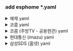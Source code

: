 ### add esphome *.yaml
<details>
    <summary>예제 yaml</summary>
    
    external_components:
      - source: github://eigger/espcomponents
        components: [ uartex ]
    
    uart:
      baud_rate: 9600
      data_bits: 8
      parity: NONE
      stop_bits: 1
      rx_pin: GPIO32
      tx_pin: GPIO26
      debug:
    
    uartex:
      rx_timeout: 10ms    #해당시간안에 수신되는 데이터를 하나의 데이터로 처리
      tx_delay: 50ms      #데이터 수신후 설정된 시간후 명령 전송
      tx_timeout: 50ms    #명렁 전송후 ACK 응답까지 대기 시간
      tx_retry_cnt: 3     #ACK수신까지 명려어 재전송
      
      rx_header: [0xFE]   #수신 시작문자
      rx_footer: [0xEE]   #수신 끝문자
      tx_header: [0xFE]   #송신 시작문자
      tx_footer: [0xEE]   #송신 끝문자
      #rx_checksum: add
      #tx_checksum: add
      #rx_checksum2: add
      #tx_checksum2: add
      # rx_checksum: !lambda |-
      #   // @param: const uint8_t *data, const unsigned short len
      #   // @return: uint8_t
      #   uint8_t crc = 0x00;
      #   for(int i=0; i<len; i++)
      #     crc += data[i];
      #   return crc;
      # rx_checksum2: !lambda |-
      #   // @param: const uint8_t *data, const unsigned short len
      #   // @return: std::vector<uint8_t>
      #   uint16_t crc = 0x00;
      #   for(int i=0; i<len; i++)
      #     crc += data[i];
      #   return { crc >> 8, crc & 0xFF };      
      # tx_checksum: !lambda |-
      #   // @param: const uint8_t *data, const unsigned short len
      #   // @return: uint8_t
      #   uint8_t crc = 0x00;
      #   for(int i=0; i<len; i++)
      #     crc += data[i];
      #   return crc;
      # tx_checksum2: !lambda |-
      #   // @param: const uint8_t *data, const unsigned short len
      #   // @return: std::vector<uint8_t>
      #   uint16_t crc = 0x00;
      #   for(int i=0; i<len; i++)
      #     crc += data[i];
      #   return { crc >> 8, crc & 0xFF };
      
    # 0xFE 0x06 0x01 0x?? 0x?? ack e=0xEE  
    text_sensor:
      - platform: uartex
        name: TextSensor1
        state: [0x06, 0x01]
        lambda: |-
          // @param: const uint8_t *data, const unsigned short len
          // @return: const char*
          {
            String str = "데이터: ";
            for(int i = 0; i < len; i++)
            {
              str += String(data[i], HEX);
            }
            return str.c_str();
          }
    
      
    # offset                0    1    2    3    
    # state_on:     0xFE 0x07 0x01 0x01 0x01  ack 0xEE
    # state_off:    0xFE 0x07 0x01 0x00 0x01  ack 0xEE
    # speed low:    0xFE 0x07 0x01 0x01 0x01  ack 0xEE
    # speed mid:    0xFE 0x07 0x01 0x01 0x02  ack 0xEE
    # speed high:   0xFE 0x07 0x01 0x01 0x03  ack 0xEE
    fan:
      - platform: uartex
        name: "Fan1"
        state: [0x07, 0x01]
        state_on:
          offset: 2
          data: [0x01]
        state_off:
          offset: 2
          data: [0x00]
        command_on:
          data: [0x07, 0x01, 0x01]
          ack: [0x07, 0x01]
        command_off:
          data: [0x07, 0x01, 0x00]
          ack: [0x07, 0x01]
        command_speed: !lambda |-
          // @param: const float x
          return {
                    {0x07, 0x01, 0x01, (uint8_t)x},
                    {0x07, 0x01}
                 };
        state_speed: !lambda |-
          // @param: const uint8_t *data, const unsigned short len
          // @return: const float
          {
            return data[3];
          }
    
    
    
    # offset                0    1    2        
    # state_on:     0xFE 0x08 0x01 0x01  ack 0xEE
    # state_off:    0xFE 0x08 0x01 0x00  ack 0xEE
    switch:
      - platform: uartex
        name: "Switch1"
        state: [0x08, 0x01]
        state_on:
          offset: 2
          data: [0x01]
        state_off:
          offset: 2
          data: [0x00]
        command_on:
          data: [0x08, 0x01, 0x01]
          ack: [0x08, 0x01]
        command_off:
          data: [0x08, 0x01, 0x00]
          ack: [0x08, 0x01]
      
    # offset                0    1    2        
    # state_on:     0xFE 0x09 0x01 0x01  ack 0xEE
    # state_off:    0xFE 0x09 0x01 0x00  ack 0xEE  
    binary_sensor:
      - platform: uartex
        name: Binary_Sensor1
        state: [0x09, 0x01]
        state_on:
          offset: 2
          data: [0x01]
        state_off:
          offset: 2
          data: [0x00]
    
    # offset                    0    1    2        
    # state_number:     0xFE 0x08 0x01 0x0A  ack 0xEE
    #                                  = 10
    sensor:
      - platform: uartex
        name: Sensor1
        state: [0x0A, 0x01]
        state_number:
          offset: 2
          length: 1
          precision: 0
    
    # offset                0    1    2        
    # state_on:     0xFE 0x0B 0x01 0x01  ack 0xEE
    # state_off:    0xFE 0x0B 0x01 0x00  ack 0xEE  
    light:
      - platform: uartex
        name: "Light1"
        state: [0x0B, 0x01]
        state_on:
          offset: 2
          data: [0x01]
        state_off:
          offset: 2
          data: [0x00]
        command_on:
          data: [0x0B, 0x01, 0x01]
          ack: [0x0B, 0x01]
        command_off:
          data: [0x0B, 0x01, 0x00]
          ack: [0x0B, 0x01]
    
    climate:
      - platform: uartex
        name: "Climate2"
        visual:
          min_temperature: 5 °C
          max_temperature: 30 °C
          temperature_step: 1 °C
        state: [0x0C, 0x01]
        state_temperature_current:
          offset: 4
          length: 1
          precision: 0
        state_temperature_target:
          offset: 3
          length: 1
          precision: 0
        state_off:
          offset: 2
          data: [0x01]
        state_cool:
          offset: 2
          data: [0x00]
        command_off: 
          data: [0x0C, 0x01, 0x00]
          ack: [0x0C, 0x01]
        command_cool:
          data: [0x0C, 0x01, 0x01]
          ack: [0x0C, 0x01]
        command_temperature: !lambda |-
          // @param: const float x
          return {
                    {0x0C, 0x01, 0x01, (uint8_t)x},
                    {0x0C, 0x01}
                 };
      - platform: uartex
        name: "Climate1"
        visual:
          min_temperature: 5 °C
          max_temperature: 30 °C
          temperature_step: 1 °C
        state: [0x0C, 0x01]
        state_temperature_current:
          offset: 4
          length: 1
          precision: 0
        state_temperature_target:
          offset: 3
          length: 1
          precision: 0
        state_off:
          offset: 2
          data: [0x01]
        state_heat:
          offset: 2
          data: [0x00]
        command_off: 
          data: [0x0C, 0x01, 0x00]
          ack: [0x0C, 0x01]
        command_heat:
          data: [0x0C, 0x01, 0x01]
          ack: [0x0C, 0x01]
        command_temperature: !lambda |-
          // @param: const float x
          return {
                    {0x0C, 0x01, 0x01, (uint8_t)x},
                    {0x0C, 0x01}
                 };
    
    button:
      - platform: uartex
        name: "Button1"
        icon: "mdi:elevator"
        command_on: 
          data: [0x0D, 0x01, 0x01]
          ack: [0x0D, 0x01]
    
    lock:
      - platform: uartex
        name: "Lock1"
        state: [0x0E, 0x01]
        state_locked:
          offset: 2
          data: [0x01]
        state_unlocked:
          offset: 2
          data: [0x00]
        state_locking:
          offset: 2
          data: [0x02]
        state_unlocking:
          offset: 2
          data: [0x03]
        state_jammed:
          offset: 2
          data: [0x04]
        command_lock:
          data: [0x0E, 0x01, 0x01]
          ack: [0x0E, 0x01]
        command_unlock:
          data: [0x0E, 0x01, 0x00]
          ack: [0x0E, 0x01]
    
    number:
      - platform: uartex
        name: "Number1"
        state: [0x0F, 0x01]
        max_value: 10
        min_value: 1
        step: 1
        state_number:
          offset: 2
          length: 1
          precision: 0
        command_number: !lambda |-
          // @param: const float x
          return {
                    {0x0F, 0x01, 0x01, (uint8_t)x},
                    {0x0F, 0x01}
                 };
</details>
<details>
    <summary>코콤 yaml</summary>
    
    external_components:
      - source: github://eigger/espcomponents
        components: [ uartex ]
    
    uart:
      baud_rate: 9600
      data_bits: 8
      parity: NONE
      stop_bits: 1
      rx_pin: GPIO22
      tx_pin: GPIO19
    
    uartex:
      rx_timeout: 10ms
      tx_delay: 50ms
      tx_timeout: 50ms
      tx_retry_cnt: 3
    
      rx_header: [0xAA, 0x55]
      rx_footer: [0x0D, 0x0D]
      tx_header: [0xAA, 0x55]
      tx_footer: [0x0D, 0x0D]
    
      rx_checksum: add
      tx_checksum: add
      
    sensor:
      - platform: uartex
        name: Elevator Floors
        icon: "mdi:elevator"
        state: [0x30, 0xbc, 0x00, 0x44, 0x00]
        state_number:
          offset: 9
          length: 1
          precision: 0
    
    light:
      - platform: uartex
        name: "Livingroom1"
        id: livingroom1
        state: [0x30, 0xdc, 0x00, 0x0e, 0x00]
        state_on:
          offset: 8
          data: [0xff]
        state_off:
          offset: 8
          data: [0x00]
        command_on: !lambda |-
          uint8_t light2 = id(livingroom2).current_values.is_on() ? 0xff : 0x00;
          return {
                    {0x30, 0xbc, 0x00, 0x0e, 0x00, 0x01, 0x00, 0x00, 0xff, light2, 0x00, 0x00, 0x00, 0x00, 0x00, 0x00},
                    {0x30, 0xdc}
                 };
        command_off: !lambda |-
          uint8_t light2 = id(livingroom2).current_values.is_on() ? 0xff : 0x00;
          return {
                    {0x30, 0xbc, 0x00, 0x0e, 0x00, 0x01, 0x00, 0x00, 0x00, light2, 0x00, 0x00, 0x00, 0x00, 0x00, 0x00}, 
                    {0x30, 0xdc}
                 };
        #command_state: [0x30, 0xbc, 0x00, 0x0e, 0x00, 0x01, 0x00, 0x3a, 0x00, 0x00, 0x00, 0x00, 0x00, 0x00, 0x00, 0x00]
        #update_interval: 300s
    
      - platform: uartex
        name: "Livingroom2"
        id: livingroom2
        state: [0x30, 0xdc, 0x00, 0x0e, 0x00]
        state_on:
          offset: 9
          data: [0xff]
        state_off:
          offset: 9
          data: [0x00]
        command_on: !lambda |-
          uint8_t light1 = id(livingroom1).current_values.is_on() ? 0xff : 0x00;
            return {{0x30, 0xbc, 0x00, 0x0e, 0x00, 0x01, 0x00, 0x00, light1, 0xff, 0x00, 0x00, 0x00, 0x00, 0x00, 0x00}, {0x30, 0xdc}};
        command_off: !lambda |-
          uint8_t light1 = id(livingroom1).current_values.is_on() ? 0xff : 0x00;
            return {{0x30, 0xbc, 0x00, 0x0e, 0x00, 0x01, 0x00, 0x00, light1, 0x00, 0x00, 0x00, 0x00, 0x00, 0x00, 0x00}, {0x30, 0xdc}};
    
    
    climate:
      - platform: uartex
        name: "Livingroom Heater"
        visual:
          min_temperature: 5 °C
          max_temperature: 30 °C
          temperature_step: 1 °C
        state: [0x30, 0xdc, 0x00, 0x36, 0x00]
        state_temperature_current:
          offset: 12
          length: 1
          precision: 0
        state_temperature_target:
          offset: 10
          length: 1
          precision: 0
        state_off:
          offset: 8
          data: [0x01]
        state_heat:
          offset: 8
          data: [0x11]
        command_off: 
          data: [0x30, 0xbc, 0x00, 0x36, 0x00, 0x01, 0x00, 0x00, 0x01, 0x00, 0x17, 0x00, 0x00, 0x00, 0x00, 0x00]
          ack: [0x30, 0xdc]
        command_heat:
          data: [0x30, 0xbc, 0x00, 0x36, 0x00, 0x01, 0x00, 0x00, 0x11, 0x00, 0x17, 0x00, 0x00, 0x00, 0x00, 0x00]
          ack: [0x30, 0xdc]
        command_temperature: !lambda |-
          // @param: const float x
          return {
                    {0x30, 0xbc, 0x00, 0x36, 0x00, 0x01, 0x00, 0x00, 0x11, 0x00, (uint8_t)x, 0x00, 0x00, 0x00, 0x00, 0x00},
                    {0x30, 0xdc}
                 };
        #command_state: [0x30, 0xbc, 0x00, 0x36, 0x00, 0x01, 0x00, 0x3a, 0x00, 0x00, 0x00, 0x00, 0x00, 0x00, 0x00, 0x00]
        #update_interval: 300s
    
      - platform: uartex
        name: "Mainroom Heater"
        visual:
          min_temperature: 5 °C
          max_temperature: 30 °C
          temperature_step: 1 °C
        state: [0x30, 0xdc, 0x00, 0x36, 0x01]
        state_temperature_current:
          offset: 12
          length: 1
          precision: 0
        state_temperature_target:
          offset: 10
          length: 1
          precision: 0
        state_off:
          offset: 8
          data: [0x01]
        state_heat:
          offset: 8
          data: [0x11]
        command_off:
          data: [0x30, 0xbc, 0x00, 0x36, 0x01, 0x01, 0x00, 0x00, 0x01, 0x00, 0x17, 0x00, 0x00, 0x00, 0x00, 0x00]
          ack: [0x30, 0xdc]
        command_heat:
          data: [0x30, 0xbc, 0x00, 0x36, 0x01, 0x01, 0x00, 0x00, 0x11, 0x00, 0x17, 0x00, 0x00, 0x00, 0x00, 0x00]
          ack: [0x30, 0xdc]
        command_temperature: !lambda |-
          // @param: const float x
          return {{0x30, 0xbc, 0x00, 0x36, 0x01, 0x01, 0x00, 0x00, 0x11, 0x00, (uint8_t)x, 0x00, 0x00, 0x00, 0x00, 0x00}, {0x30, 0xdc}};
        #command_state: [0x30, 0xbc, 0x00, 0x36, 0x01, 0x01, 0x00, 0x3a, 0x00, 0x00, 0x00, 0x00, 0x00, 0x00, 0x00, 0x00]
        #update_interval: 300s
    
      - platform: uartex
        name: "Computer Heater"
        visual:
          min_temperature: 5 °C
          max_temperature: 30 °C
          temperature_step: 1 °C
        state: [0x30, 0xdc, 0x00, 0x36, 0x02]
        state_temperature_current:
          offset: 12
          length: 1
          precision: 0
        state_temperature_target:
          offset: 10
          length: 1
          precision: 0
        state_off:
          offset: 8
          data: [0x01]
        state_heat:
          offset: 8
          data: [0x11]
        command_off:
          data: [0x30, 0xbc, 0x00, 0x36, 0x02, 0x01, 0x00, 0x00, 0x01, 0x00, 0x17, 0x00, 0x00, 0x00, 0x00, 0x00]
          ack: [0x30, 0xdc]
        command_heat:
          data: [0x30, 0xbc, 0x00, 0x36, 0x02, 0x01, 0x00, 0x00, 0x11, 0x00, 0x17, 0x00, 0x00, 0x00, 0x00, 0x00]
          ack: [0x30, 0xdc]
        command_temperature: !lambda |-
          // @param: const float x
          return {{0x30, 0xbc, 0x00, 0x36, 0x02, 0x01, 0x00, 0x00, 0x11, 0x00, (uint8_t)x, 0x00, 0x00, 0x00, 0x00, 0x00}, {0x30, 0xdc}};
        #command_state: [0x30, 0xbc, 0x00, 0x36, 0x02, 0x01, 0x00, 0x3a, 0x00, 0x00, 0x00, 0x00, 0x00, 0x00, 0x00, 0x00]
        #update_interval: 300s
    
      - platform: uartex
        name: "Smallroom Heater"
        visual:
          min_temperature: 5 °C
          max_temperature: 30 °C
          temperature_step: 1 °C
        state: [0x30, 0xdc, 0x00, 0x36, 0x03]
        state_temperature_current:
          offset: 12
          length: 1
          precision: 0
        state_temperature_target:
          offset: 10
          length: 1
          precision: 0
        state_off:
          offset: 8
          data: [0x01]
        state_heat:
          offset: 8
          data: [0x11]
        command_off: 
          data: [0x30, 0xbc, 0x00, 0x36, 0x03, 0x01, 0x00, 0x00, 0x01, 0x00, 0x17, 0x00, 0x00, 0x00, 0x00, 0x00]
          ack: [0x30, 0xdc]
        command_heat: 
          data: [0x30, 0xbc, 0x00, 0x36, 0x03, 0x01, 0x00, 0x00, 0x11, 0x00, 0x17, 0x00, 0x00, 0x00, 0x00, 0x00]
          ack: [0x30, 0xdc]
        command_temperature: !lambda |-
          // @param: const float x
          return {{0x30, 0xbc, 0x00, 0x36, 0x03, 0x01, 0x00, 0x00, 0x11, 0x00, (uint8_t)x, 0x00, 0x00, 0x00, 0x00, 0x00}, {0x30, 0xdc}};
        #command_state: [0x30, 0xbc, 0x00, 0x36, 0x03, 0x01, 0x00, 0x3a, 0x00, 0x00, 0x00, 0x00, 0x00, 0x00, 0x00, 0x00]
        #update_interval: 300s
    
    button:
      - platform: uartex
        name: "Elevator"
        icon: "mdi:elevator"
        command_on: 
          data: [0x30, 0xbc, 0x00, 0x44, 0x00, 0x01, 0x00, 0x01, 0x03, 0x00, 0x00, 0x00, 0x00, 0x00, 0x00, 0x00]
          ack: [0x30, 0xdc]
</details>
<details>
    <summary>코콤 (주방TV - 공용현관) yaml</summary>
    
    external_components:
      - source: github://eigger/espcomponents
        components: [ uartex ]
   
uart:
  baud_rate: 9600
  data_bits: 8
  parity: NONE
  stop_bits: 1
  rx_pin: GPIO22
  tx_pin: GPIO19
  
uartex:
  rx_timeout: 10ms
  tx_delay: 50ms
  tx_timeout: 500ms
  tx_retry_cnt: 3

  #rx_header: [0xAA, 0x55]
  rx_footer: [0x0D, 0x0D]
  #tx_header: [0xAA, 0x55]
  tx_footer: [0x0D, 0x0D]

  #rx_checksum: add
  #tx_checksum: add
  on_write: !lambda |-
    // @param: const uint8_t *data, const unsigned short len
    std::string res = "[W]" + to_hex_string(data, len);
    if (res == id(id_data_log).state) res += '.';
    id(id_data_log).publish_state(res.c_str());

  on_read: !lambda |-
    // @param: const uint8_t *data, const unsigned short len
    std::string res = "[R]" + to_hex_string(data, len);
    if (res == id(id_data_log).state) res += '.';
    id(id_data_log).publish_state(res.c_str());

text_sensor:
  - platform: template
    name: "Data Log"
    id: id_data_log
    icon: "mdi:math-log" 

binary_sensor:
# 0xAA 0x55 0x7A 0x9E 0x02 0x02 0x00 0xFF 0xFF 0xFF 0xFF 0x31 0xFF 0xFF 0xFF 0x01 0x01 0x29 0xF6 0x0D 0x0D
# 0xAA 0x55 0x7A 0x9E 0x02 0x02 0x00 0xFF 0xFF 0xFF 0xFF 0x31 0xFF 0xFF 0xFF 0x02 0x00 0x6C 0x84 0x0D 0x0D
  - platform: uartex
    name: "Door Bell"
    icon: "mdi:bell-ring"
    state: [0xAA, 0x55, 0x7A, 0x9E, 0x02, 0x02]
    state_on:
      offset: 15
      data: [0x01, 0x01]
    state_off:
      offset: 15
      data: [0x02, 0x00]

# 0xAA 0x55 0x7A 0x9E 0x02 0x08 0x00 0xFF 0xFF 0xFF 0xFF 0xFF 0xFF 0xFF 0xFF 0x01 0x01 0x0A 0x27 0x0D 0x0D
# 0xAA 0x55 0x7A 0x9E 0x02 0x08 0x00 0xFF 0xFF 0xFF 0xFF 0xFF 0xFF 0xFF 0xFF 0x02 0x00 0x4F 0x55 0x0D 0x0D

  - platform: uartex
    name: "Door Bell Common"
    icon: "mdi:bell-ring"
    state: [0xAA, 0x55, 0x7A, 0x9E, 0x02, 0x08]
    state_on:
      offset: 15
      data: [0x01, 0x01]
    state_off:
      offset: 15
      data: [0x02, 0x00]

button:
  - platform: uartex
    name: "Door Call"
    icon: "mdi:phone"
    command_on: 
      data: [0xAA, 0x55, 0x79, 0xBC, 0x08, 0x02, 0x00, 0xFF, 0xFF, 0xFF, 0xFF, 0x61, 0xFF, 0xFF, 0xFF, 0x03, 0x00, 0x26, 0x95]
      ack: [0x0F, 0x03]
  - platform: uartex
    name: "Door Open"
    icon: "mdi:door-sliding-open"
    command_on: 
      data: [0xAA, 0x55, 0x79, 0xBC, 0x08, 0x02, 0x00, 0xFF, 0xFF, 0xFF, 0xFF, 0x61, 0xFF, 0xFF, 0xFF, 0x24, 0x00, 0xB9, 0xE4]
      ack: [0x0F, 0x24]
</details>
<details>
    <summary>현대통신 (imazu) yaml</summary>

    external_components:
      - source: github://eigger/espcomponents
        components: [ uartex ]
    
    uart:
      baud_rate: 9600
      data_bits: 8
      parity: NONE
      stop_bits: 1
      rx_pin: GPIO03
      tx_pin: GPIO01
      
    uartex:
      rx_timeout: 10ms
      tx_delay: 50ms
      tx_timeout: 100ms
      tx_retry_cnt: 3
    
      rx_header: [0xF7]
      rx_footer: [0xEE]
      tx_header: [0xF7]
      tx_footer: [0xEE]
    
      rx_checksum: xor
      tx_checksum: xor
      
    sensor:
      - platform: uartex
        name: Livingroom Power Socket 1
        unit_of_measurement: "W"
        state: [0x12, 0x01, 0x1F, 0x04, 0x40, 0x11, 0x00] #Required
        state_number:
          offset: 8 # 위치
          length: 2 # 길이
          precision: 0 # 소수점
        
      - platform: uartex
        name: Livingroom Power Socket 2
        unit_of_measurement: "W"
        state: [0x12, 0x01, 0x1F, 0x04, 0x40, 0x12, 0x00]
        state_number:
          offset: 8
          length: 2 
          precision: 0 
      - platform: uartex
        name: ROOM1 Power Socket 1
        unit_of_measurement: "W"
        state: [0x12, 0x01, 0x1F, 0x04, 0x40, 0x21, 0x00]
        state_number:
          offset: 8
          length: 2 
          precision: 0 
      - platform: uartex
        name: ROOM1 Power Socket 2
        unit_of_measurement: "W"
        state: [0x12, 0x01, 0x1F, 0x04, 0x40, 0x22, 0x00]
        state_number:
          offset: 8
          length: 2
          precision: 0
    
    
    
    # RS485 Switch
    switch:
      # 안방1 콘센트
      # 켜기
      #  0xf7, 0x0b, 0x01, 0x1f, 0x02, 0x40, 0x21, 0x01, 0x00, 0x80, 0xee
      #  0xf7, 0x0b, 0x01, 0x1f, 0x04, 0x40, 0x21, 0x01, 0x01, 0x87, 0xee (ack)
      # 끄기
      #  0xf7, 0x0b, 0x01, 0x1f, 0x02, 0x40, 0x21, 0x02, 0x00, 0x83, 0xee
      #  0xf7, 0x0b, 0x01, 0x1f, 0x04, 0x40, 0x21, 0x02, 0x02, 0x87, 0xee (ack)
      # 켜기상태-> 0xF7 0x12 0x01 0x1F 0x04 0x40 0x21 0x00 0x01 0x00 0x00 0x00 0x00 0x00 0x00 0x01 0x9E 0xEE
      # 끄기상태-> 0xF7 0x12 0x01 0x1F 0x04 0x40 0x21 0x00 0x02 0x00 0x00 0x00 0x00 0x00 0x00 0x01 0x9D 0xEE
      - platform: uartex
        name: "ROOM1 Power Socket 1"
        icon: "mdi:power-socket-eu"
        state: [0x12, 0x01, 0x1F, 0x04, 0x40, 0x21, 0x00]
        state_on:
          offset: 7
          data: [0x01]
        state_off:
          offset: 7
          data: [0x02]
        command_on:
          data: [0x0b, 0x01, 0x1f, 0x02, 0x40, 0x21, 0x01, 0x00]
          ack: [0x0b, 0x01, 0x1f, 0x04, 0x40, 0x21, 0x01, 0x01]
        command_off:
          data: [0x0b, 0x01, 0x1f, 0x02, 0x40, 0x21, 0x02, 0x00]
          ack: [0x0b, 0x01, 0x1f, 0x04, 0x40, 0x21, 0x02, 0x02]
      
      # 안방2 콘센트
      - platform: uartex
        name: "ROOM1 Power Socket 2"
        icon: "mdi:power-socket-eu"
        state: [0x12, 0x01, 0x1F, 0x04, 0x40, 0x22, 0x00]
        state_on:
          offset: 7
          data: [0x01]
        state_off:
          offset: 7
          data: [0x02]
        command_on:
          data: [0x0b, 0x01, 0x1f, 0x02, 0x40, 0x22, 0x01, 0x00]
          ack: [0x0b, 0x01, 0x1f, 0x04, 0x40, 0x22, 0x01, 0x01]
        command_off:
          data: [0x0b, 0x01, 0x1f, 0x02, 0x40, 0x22, 0x02, 0x00]
          ack: [0x0b, 0x01, 0x1f, 0x04, 0x40, 0x22, 0x02, 0x02]
    
      # 거실1 콘센트
      - platform: uartex
        name: "Livingroom Power Socket 1"
        icon: "mdi:power-socket-eu"
        state: [0x12, 0x01, 0x1F, 0x04, 0x40, 0x11, 0x00]
        state_on:
          offset: 7
          data: [0x01]
        state_off:
          offset: 7
          data: [0x02]
        command_on:
          data: [0x0b, 0x01, 0x1f, 0x02, 0x40, 0x11, 0x01, 0x00]
          ack: [0x0b, 0x01, 0x1f, 0x04, 0x40, 0x11, 0x01, 0x01]
        command_off:
          data: [0x0b, 0x01, 0x1f, 0x02, 0x40, 0x11, 0x02, 0x00]
          ack: [0x0b, 0x01, 0x1f, 0x04, 0x40, 0x11, 0x02, 0x02]
    
      # 거실2 콘센트
      - platform: uartex
        name: "Livingroom Power Socket 2"
        icon: "mdi:power-socket-eu"
        state: [0x12, 0x01, 0x1F, 0x04, 0x40, 0x12, 0x00]
        state_on:
          offset: 7
          data: [0x01]
        state_off:
          offset: 7
          data: [0x02]
        command_on:
          data: [0x0b, 0x01, 0x1f, 0x02, 0x40, 0x12, 0x01, 0x00]
          ack: [0x0b, 0x01, 0x1f, 0x04, 0x40, 0x12, 0x01, 0x01]
        command_off:
          data: [0x0b, 0x01, 0x1f, 0x02, 0x40, 0x12, 0x02, 0x00]
          ack: [0x0b, 0x01, 0x1f, 0x04, 0x40, 0x12, 0x02, 0x02]
    
    
    
    # RS485 Light(like Binary Light)
    light:
      # [안방1]
      # 켜짐 상태-> 0xf7, 0x0b, 0x01, 0x19, 0x04, 0x40, 0x21, 0x00, 0x01, 0x80, 0xee
      # 꺼짐 상태-> 0xf7, 0x0b, 0x01, 0x19, 0x04, 0x40, 0x21, 0x00, 0x02, 0x83, 0xee
      # 켜짐 명령-> 0xf7, 0x0b, 0x01, 0x19, 0x02, 0x40, 0x21, 0x01, 0x00, 0x86, 0xee
      # 꺼짐 명령-> 0xf7, 0x0b, 0x01, 0x19, 0x02, 0x40, 0x21, 0x02, 0x00, 0x85, 0xee
      - platform: uartex
        name: "ROOM1 1"
        state: [0x0b, 0x01, 0x19, 0x04, 0x40, 0x21, 0x00]
        state_on:
          offset: 7
          data: [0x01]
        state_off:
          offset: 7
          data: [0x02]
        command_on:
          data: [0x0b, 0x01, 0x19, 0x02, 0x40, 0x21, 0x01, 0x00]
          ack: [0x0b, 0x01, 0x19, 0x04, 0x40, 0x21, 0x01, 0x01]
        command_off:
          data: [0x0b, 0x01, 0x19, 0x02, 0x40, 0x21, 0x02, 0x00]
          ack: [0x0b, 0x01, 0x19, 0x04, 0x40, 0x21, 0x02, 0x02]
        
      # [안방2]
      # 켜짐 상태-> 0xf7, 0x0b, 0x01, 0x19, 0x04, 0x40, 0x22, 0x00, 0x01, 0x83, 0xee
      # 꺼짐 상태-> 0xf7, 0x0b, 0x01, 0x19, 0x04, 0x40, 0x22, 0x00, 0x02, 0x80, 0xee
      # 켜짐 명령-> 0xf7, 0x0b, 0x01, 0x19, 0x02, 0x40, 0x22, 0x01, 0x00, 0x85, 0xee
      # 꺼짐 명령-> 0xf7, 0x0b, 0x01, 0x19, 0x02, 0x40, 0x22, 0x02, 0x00, 0x86, 0xee
      - platform: uartex
        name: "ROOM1 2"
        state: [0x0b, 0x01, 0x19, 0x04, 0x40, 0x22, 0x00]
        state_on:
          offset: 7
          data: [0x01]
        state_off:
          offset: 7
          data: [0x02]
        command_on:
          data: [0x0b, 0x01, 0x19, 0x02, 0x40, 0x22, 0x01, 0x00]
          ack: [0x0b, 0x01, 0x19, 0x04, 0x40, 0x22, 0x01, 0x01]
        command_off: 
          data: [0x0b, 0x01, 0x19, 0x02, 0x40, 0x22, 0x02, 0x00]
          ack: [0x0b, 0x01, 0x19, 0x04, 0x40, 0x22, 0x02, 0x02]
    
      # [발코니]  -- Template(lambda) 사용 예제
      # 켜짐 상태-> 0xf7, 0x0b, 0x01, 0x19, 0x04, 0x40, 0x23, 0x00, 0x01, 0x82, 0xee
      # 꺼짐 상태-> 0xf7, 0x0b, 0x01, 0x19, 0x04, 0x40, 0x23, 0x00, 0x02, 0x81, 0xee
      # 켜짐 명령-> 0xf7, 0x0b, 0x01, 0x19, 0x02, 0x40, 0x23, 0x01, 0x00, 0x84, 0xee
      # 꺼짐 명령-> 0xf7, 0x0b, 0x01, 0x19, 0x02, 0x40, 0x23, 0x02, 0x00, 0x87, 0xee
      - platform: uartex
        name: Balcony
        state: [0x0b, 0x01, 0x19, 0x04, 0x40, 0x23, 0x00]
        state_on:
          offset: 7
          data: [0x01]
        state_off:
          offset: 7
          data: [0x02]
        command_on:
          data: [0x0b, 0x01, 0x19, 0x02, 0x40, 0x23, 0x01, 0x00]
          ack: [0x0b, 0x01, 0x19, 0x04, 0x40, 0x23, 0x01, 0x01]
        command_off: 
          data: [0x0b, 0x01, 0x19, 0x02, 0x40, 0x23, 0x02, 0x00]
          ack: [0x0b, 0x01, 0x19, 0x04, 0x40, 0x23, 0x02, 0x02]
        # command_on: !lambda |-
        #   uint8_t flag = id(balcony).state ? 0x02 : 0x01;
        #   return {
        #             {0x0b, 0x01, 0x19, 0x02, 0x40, 0x23, flag, 0x00},
        #             {0x0b, 0x01, 0x19, 0x04, 0x40, 0x23, 0x01, 0x01}
        #          };
        # command_off: !lambda |-
        #   uint8_t flag = id(balcony).state ? 0x02 : 0x01;
        #   return {
        #             {0x0b, 0x01, 0x19, 0x02, 0x40, 0x23, flag, 0x00},
        #             {0x0b, 0x01, 0x19, 0x04, 0x40, 0x23, 0x02, 0x02}
        #          };
    
      # [거실1]
      # 켜짐 상태-> 0xf7, 0x0b, 0x01, 0x19, 0x04, 0x40, 0x11, 0x00, 0x01, 0xb0, 0xee
      # 꺼짐 상태-> 0xf7, 0x0b, 0x01, 0x19, 0x04, 0x40, 0x11, 0x00, 0x02, 0xb3, 0xee
      # 켜짐 명령-> 0xf7, 0x0b, 0x01, 0x19, 0x02, 0x40, 0x11, 0x01, 0x00, 0xb6, 0xee
      # 꺼짐 명령-> 0xf7, 0x0b, 0x01, 0x19, 0x02, 0x40, 0x11, 0x02, 0x00, 0xb5, 0xee
      - platform: uartex
        name: "Livingroom1"
        state: [0x0b, 0x01, 0x19, 0x04, 0x40, 0x11, 0x00]
        state_on:
          offset: 7
          data: [0x01]
        state_off:
          offset: 7
          data: [0x02]
        command_on:
          data: [0x0b, 0x01, 0x19, 0x02, 0x40, 0x11, 0x01, 0x00]
          ack: [0x0b, 0x01, 0x19, 0x04, 0x40, 0x11, 0x01, 0x01]
        command_off:
          data: [0x0b, 0x01, 0x19, 0x02, 0x40, 0x11, 0x02, 0x00]
          ack: [0x0b, 0x01, 0x19, 0x04, 0x40, 0x11, 0x02, 0x02]
    
      # [거실2]
      # 켜짐 상태-> 0xf7, 0x0b, 0x01, 0x19, 0x04, 0x40, 0x12, 0x00, 0x01, 0xb3, 0xee
      # 꺼짐 상태-> 0xf7, 0x0b, 0x01, 0x19, 0x04, 0x40, 0x12, 0x00, 0x02, 0xb0, 0xee
      # 켜짐 명령-> 0xf7, 0x0b, 0x01, 0x19, 0x02, 0x40, 0x12, 0x01, 0x00, 0xb5, 0xee
      # 꺼짐 명령-> 0xf7, 0x0b, 0x01, 0x19, 0x02, 0x40, 0x12, 0x02, 0x00, 0xb6, 0xee
      - platform: uartex
        name: "Livingroom2"
        state: [0x0b, 0x01, 0x19, 0x04, 0x40, 0x12, 0x00]
        state_on:
          offset: 7
          data: [0x01]
        state_off:
          offset: 7
          data: [0x02]
        command_on:
          data: [0x0b, 0x01, 0x19, 0x02, 0x40, 0x12, 0x01, 0x00]
          ack: [0x0b, 0x01, 0x19, 0x04, 0x40, 0x12, 0x01, 0x01]
        command_off:
          data: [0x0b, 0x01, 0x19, 0x02, 0x40, 0x12, 0x02, 0x00]
          ack: [0x0b, 0x01, 0x19, 0x04, 0x40, 0x12, 0x02, 0x02]
    
      # [통로]
      # 켜짐 상태-> 0xf7, 0x0b, 0x01, 0x19, 0x04, 0x40, 0x13, 0x00, 0x01, 0xb2, 0xee
      # 꺼짐 상태-> 0xf7, 0x0b, 0x01, 0x19, 0x04, 0x40, 0x13, 0x00, 0x02, 0xb1, 0xee
      # 켜짐 명령-> 0xf7, 0x0b, 0x01, 0x19, 0x02, 0x40, 0x13, 0x01, 0x00, 0xb4, 0xee
      # 꺼짐 명령-> 0xf7, 0x0b, 0x01, 0x19, 0x02, 0x40, 0x13, 0x02, 0x00, 0xb7, 0xee
      - platform: uartex
        name: "Livingroom3"
        state: [0x0b, 0x01, 0x19, 0x04, 0x40, 0x13, 0x00]
        state_on:
          offset: 7
          data: [0x01]
        state_off:
          offset: 7
          data: [0x02]
        command_on:
          data: [0x0b, 0x01, 0x19, 0x02, 0x40, 0x13, 0x01, 0x00]
          ack: [0x0b, 0x01, 0x19, 0x04, 0x40, 0x13, 0x01, 0x01]
        command_off:
          data: [0x0b, 0x01, 0x19, 0x02, 0x40, 0x13, 0x02, 0x00]
          ack: [0x0b, 0x01, 0x19, 0x04, 0x40, 0x13, 0x02, 0x02]
    
      # [비상등]
      # 켜짐 상태-> 0xf7, 0x0b, 0x01, 0x19, 0x04, 0x40, 0x14, 0x00, 0x01, 0xb5, 0xee
      # 꺼짐 상태-> 0xf7, 0x0b, 0x01, 0x19, 0x04, 0x40, 0x14, 0x00, 0x02, 0xb6, 0xee
      # 켜짐 명령-> 0xf7, 0x0b, 0x01, 0x19, 0x02, 0x40, 0x14, 0x01, 0x00, 0xb3, 0xee
      # 꺼짐 명령-> 0xf7, 0x0b, 0x01, 0x19, 0x02, 0x40, 0x14, 0x02, 0x00, 0xb0, 0xee
      - platform: uartex
        name: "Livingroom4"
        state: [0x0b, 0x01, 0x19, 0x04, 0x40, 0x14, 0x00]
        state_on:
          offset: 7
          data: [0x01]
        state_off:
          offset: 7
          data: [0x02]
        command_on:
          data: [0x0b, 0x01, 0x19, 0x02, 0x40, 0x14, 0x01, 0x00]
          ack: [0x0b, 0x01, 0x19, 0x04, 0x40, 0x14, 0x01, 0x01]
        command_off:
          data: [0x0b, 0x01, 0x19, 0x02, 0x40, 0x14, 0x02, 0x00]
          ack: [0x0b, 0x01, 0x19, 0x04, 0x40, 0x14, 0x02, 0x02]
    
    
    
    
    # RS485 Fan
    fan:
      # [환기]
      # 켜짐(강) 상태-> 0xf7, 0x0c, 0x01, 0x2b, 0x04, 0x40, 0x11, 0x00, 0x01, 0x07, 0x82, 0xee
      # 켜짐(중) 상태-> 0xf7, 0x0c, 0x01, 0x2b, 0x04, 0x40, 0x11, 0x00, 0x01, 0x03, 0x86, 0xee
      # 켜짐(약) 상태-> 0xf7, 0x0c, 0x01, 0x2b, 0x04, 0x40, 0x11, 0x00, 0x01, 0x01, 0x84, 0xee
      # 꺼짐     상태-> 0xf7, 0x0c, 0x01, 0x2b, 0x04, 0x40, 0x11, 0x00, 0x02, 0x00, 0x86, 0xee
      # 켜짐(강) 명령-> 0xf7, 0x0b, 0x01, 0x2b, 0x02, 0x40, 0x11, 0x01, 0x00, 0x84, 0xee
      # 켜짐(중) 명령-> 0xf7, 0x0b, 0x01, 0x2b, 0x02, 0x42, 0x11, 0x03, 0x00, 0x84, 0xee
      # 켜짐(약) 명령-> 0xf7, 0x0b, 0x01, 0x2b, 0x02, 0x42, 0x11, 0x01, 0x00, 0x86, 0xee
      # 꺼짐     명령-> 0xf7, 0x0b, 0x01, 0x2b, 0x02, 0x40, 0x11, 0x02, 0x00, 0x87, 0xee
      - platform: uartex
        name: "Ventilation"
        speed_cnt: 3
        state: [0x0c, 0x01, 0x2b, 0x04, 0x40, 0x11, 0x00]
        state_on:
          offset: 7
          data: [0x01]
        state_off:
          offset: 7
          data: [0x02]
        command_on:
          data: [0x0b, 0x01, 0x2b, 0x02, 0x40, 0x11, 0x01, 0x00]
          ack: [0x0c, 0x01, 0x2b, 0x04, 0x40, 0x11, 0x01, 0x01, 0x07]
        command_off:
          data: [0x0b, 0x01, 0x2b, 0x02, 0x40, 0x11, 0x02, 0x00]
          ack: [0x0c, 0x01, 0x2b, 0x04, 0x40, 0x11, 0x02, 0x02, 0x00]
        command_speed: !lambda |-
          // @param: const float x
          {
            if (x == 3) return { {0x0b, 0x01, 0x2b, 0x02, 0x40, 0x11, 0x01, 0x00}, {0x0c, 0x01, 0x2b, 0x04, 0x40, 0x11, 0x01, 0x01, 0x07} };
            else if (x == 2) return { {0x0b, 0x01, 0x2b, 0x02, 0x42, 0x11, 0x03, 0x00}, {0x0c, 0x01, 0x2b, 0x04, 0x40, 0x11, 0x01, 0x01, 0x03} };
            else if (x == 1) return { {0x0b, 0x01, 0x2b, 0x02, 0x42, 0x11, 0x01, 0x00}, {0x0c, 0x01, 0x2b, 0x04, 0x40, 0x11, 0x01, 0x01, 0x01} };
            else return {};
          }
        state_speed: !lambda |-
          // @param: const uint8_t *data, const unsigned short len
          // @return: const float
          {
            if (data[8] == 0x07) return 3;
            else if (data[8] == 0x03) return 2;
            else if (data[8] == 0x01) return 1;
            else return 0;
          }
        # speed: #Option(high, medium, low) -> 없으면 Binary Fan
        #   high:
        #     state:
        #       offset: 7
        #       data: [0x01, 0x07]
        #     command:
        #       data: [0x0b, 0x01, 0x2b, 0x02, 0x40, 0x11, 0x01, 0x00]
        #       ack: [0x0c, 0x01, 0x2b, 0x04, 0x40, 0x11, 0x01, 0x01, 0x07]
        #   medium:
        #     state:
        #       offset: 7
        #       data: [0x01, 0x03]
        #     command:
        #       data: [0x0b, 0x01, 0x2b, 0x02, 0x42, 0x11, 0x03, 0x00]
        #       ack: [0x0c, 0x01, 0x2b, 0x04, 0x40, 0x11, 0x01, 0x01, 0x03]
        #   low:
        #     state:
        #       offset: 7
        #       data: [0x01, 0x01]
        #     command:
        #       data: [0x0b, 0x01, 0x2b, 0x02, 0x42, 0x11, 0x01, 0x00]
        #       ack: [0x0c, 0x01, 0x2b, 0x04, 0x40, 0x11, 0x01, 0x01, 0x01]
    
    
    
    # RS485 Climate
    climate:
      # [거실 난방] 0x11
      # 상태 요청: 0xF7, 0x0B, 0x01, 0x18, 0x01, 0x45, 0x11, 0x00, 0x00, 0xB0, 0xEE
      # 켜짐 상태: 0xF7, 0x0D, 0x01, 0x18, 0x04, 0x45, 0x11, 0x00, (0x01, 0x1B, 0x17), 0xBE, 0xEE (상태, 현재온도, 설정온도)
      # 꺼짐 상태: 0xF7, 0x0D, 0x01, 0x18, 0x04, 0x45, 0x11, 0x00, (0x04, 0x1B, 0x17), 0xBB, 0xEE (상태, 현재온도, 설정온도)
      # 외출 상태: 0xF7, 0x0D, 0x01, 0x18, 0x04, 0x45, 0x11, 0x00, (0x07, 0x1B, 0x17), 0xB9, 0xEE
      # 켜짐 명령: 0xF7, 0x0B, 0x01, 0x18, 0x02, 0x46, 0x11, 0x01, 0x00, 0xB1, 0xEE
      #      ACK: 0xF7, 0x0D, 0x01, 0x18, 0x04, 0x46, 0x11, 0x01, 0x01, 0x1B, 0x17, 0xBC, 0xEE
      # 꺼짐 명령: 0xF7, 0x0B, 0x01, 0x18, 0x02, 0x46, 0x11, 0x04, 0x00, 0xB4, 0xEE
      #      ACK: 0xF7, 0x0D, 0x01, 0x18, 0x04, 0x46, 0x11, 0x04, 0x04, 0x1B, 0x17, 0xBC, 0xEE
      # 온도 조절: 0xF7, 0x0B, 0x01, 0x18, 0x02, 0x45, 0x11, (0x18), 0x00, 0xA7, 0xEE (온도 24도 설정)
      #      ACK: 0xF7, 0x0D, 0x01, 0x18, 0x04, 0x45, 0x11, (0x18), 0x01, (0x1A, 0x18), 0xA8, 0xEE
      - platform: uartex
        name: "Livingroom Heater"
        visual:
          min_temperature: 5 °C
          max_temperature: 40 °C
          temperature_step: 1 °C
        state: [0x0D, 0x01, 0x18, 0x04, 0x45, 0x11, 0x00]
        state_temperature_current: #Required (현재온도 State, RS485 Sensor 설정 참고, sensor:로 대체 가능)
          offset: 8
          length: 1
          precision: 0
        state_temperature_target: #Required (설정온도 State)
          offset: 9
          length: 1
          precision: 0
        state_off: #Required (끄기 상태)
          offset: 7
          data: [0x04]
        state_heat: #Option (난방모드, 냉방모드: state_cool, 자동모드: state_auto)
          offset: 7
          data: [0x01]
        state_away: #Option (외출모드)
          offset: 7
          data: [0x07]
        command_off: #Required (끄기 명령)
          data: [0x0B, 0x01, 0x18, 0x02, 0x46, 0x11, 0x04, 0x00]
          ack: [0x0D, 0x01, 0x18, 0x04, 0x46, 0x11, 0x04, 0x04]
        command_heat: #Option (난방모드 켜기)
          data: [0x0B, 0x01, 0x18, 0x02, 0x46, 0x11, 0x01, 0x00]
          ack: [0x0D, 0x01, 0x18, 0x04, 0x46, 0x11, 0x01, 0x01]
        command_away: #Option (외출 켜기)
          data: [0x0B, 0x01, 0x18, 0x02, 0x46, 0x11, 0x07, 0x00]
          ack: [0x0D, 0x01, 0x18, 0x04, 0x46, 0x11, 0x07, 0x07]
        command_temperature: !lambda |-  #Required (온도 조절)
          // @param: const float x
          return {
                    {0x0B, 0x01, 0x18, 0x02, 0x45, 0x11, (uint8_t)x, 0x00},
                    {0x0D, 0x01, 0x18, 0x04, 0x45, 0x11, (uint8_t)x, 0x01}
                 };
    
      # [안방] 0x12
      - platform: uartex
        name: "Room1 Heater"
        visual:
          min_temperature: 5 °C
          max_temperature: 40 °C
          temperature_step: 1 °C
        state: [0x0D, 0x01, 0x18, 0x04, 0x45, 0x12, 0x00]
        state_temperature_current:
          offset: 8
          length: 1
          precision: 0
        state_temperature_target:
          offset: 9
          length: 1
          precision: 0
        state_off:
          offset: 7
          data: [0x04]
        state_heat:
          offset: 7
          data: [0x01]
        state_away:
          offset: 7
          data: [0x07]
        command_off: #Required (끄기 명령)
          data: [0x0B, 0x01, 0x18, 0x02, 0x46, 0x12, 0x04, 0x00]
          ack: [0x0D, 0x01, 0x18, 0x04, 0x46, 0x12, 0x04, 0x04]
        command_heat: #Option (난방모드 켜기)
          data: [0x0B, 0x01, 0x18, 0x02, 0x46, 0x12, 0x01, 0x00]
          ack: [0x0D, 0x01, 0x18, 0x04, 0x46, 0x12, 0x01, 0x01]
        command_away: #Option (외출 켜기)
          data: [0x0B, 0x01, 0x18, 0x02, 0x46, 0x12, 0x07, 0x00]
          ack: [0x0D, 0x01, 0x18, 0x04, 0x46, 0x12, 0x07, 0x07]
        command_temperature: !lambda |-  #Required (온도 조절)
          // @param: const float x
          return {
                    {0x0B, 0x01, 0x18, 0x02, 0x45, 0x12, (uint8_t)x, 0x00},
                    {0x0D, 0x01, 0x18, 0x04, 0x45, 0x12, (uint8_t)x, 0x01}
                 };
    
      # [컴퓨터방] 0x13
      - platform: uartex
        name: "Computer Room Heater"
        visual:
          min_temperature: 5 °C
          max_temperature: 40 °C
          temperature_step: 1 °C
        state: [0x0D, 0x01, 0x18, 0x04, 0x45, 0x13, 0x00]
        state_temperature_current:
          offset: 8
          length: 1
          precision: 0
        state_temperature_target:
          offset: 9
          length: 1
          precision: 0
        state_off:
          offset: 7
          data: [0x04]
        state_heat:
          offset: 7
          data: [0x01]
        state_away:
          offset: 7
          data: [0x07]
        command_off: #Required (끄기 명령)
          data: [0x0B, 0x01, 0x18, 0x02, 0x46, 0x13, 0x04, 0x00]
          ack: [0x0D, 0x01, 0x18, 0x04, 0x46, 0x13, 0x04, 0x04]
        command_heat: #Option (난방모드 켜기)
          data: [0x0B, 0x01, 0x18, 0x02, 0x46, 0x13, 0x01, 0x00]
          ack: [0x0D, 0x01, 0x18, 0x04, 0x46, 0x13, 0x01, 0x01]
        command_away: #Option (외출 켜기)
          data: [0x0B, 0x01, 0x18, 0x02, 0x46, 0x13, 0x07, 0x00]
          ack: [0x0D, 0x01, 0x18, 0x04, 0x46, 0x13, 0x07, 0x07]
        command_temperature: !lambda |-  #Required (온도 조절)
          // @param: const float x
          return {
                    {0x0B, 0x01, 0x18, 0x02, 0x45, 0x13, (uint8_t)x, 0x00},
                    {0x0D, 0x01, 0x18, 0x04, 0x45, 0x13, (uint8_t)x, 0x01}
                 };
    
      # [작은방] 0x14
      - platform: uartex
        name: "Room2 Heater"
        visual:
          min_temperature: 5 °C
          max_temperature: 40 °C
          temperature_step: 1 °C
        state: [0x0D, 0x01, 0x18, 0x04, 0x45, 0x14, 0x00]
        state_temperature_current:
          offset: 8
          length: 1
          precision: 0
        state_temperature_target:
          offset: 9
          length: 1
          precision: 0
        state_off:
          offset: 7
          data: [0x04]
        state_heat:
          offset: 7
          data: [0x01]
        state_away:
          offset: 7
          data: [0x07]
        command_off: #Required (끄기 명령)
          data: [0x0B, 0x01, 0x18, 0x02, 0x46, 0x14, 0x04, 0x00]
          ack: [0x0D, 0x01, 0x18, 0x04, 0x46, 0x14, 0x04, 0x04]
        command_heat: #Option (난방모드 켜기)
          data: [0x0B, 0x01, 0x18, 0x02, 0x46, 0x14, 0x01, 0x00]
          ack: [0x0D, 0x01, 0x18, 0x04, 0x46, 0x14, 0x01, 0x01]
        command_away: #Option (외출 켜기)
          data: [0x0B, 0x01, 0x18, 0x02, 0x46, 0x14, 0x07, 0x00]
          ack: [0x0D, 0x01, 0x18, 0x04, 0x46, 0x14, 0x07, 0x07]
        command_temperature: !lambda |-  #Required (온도 조절)
          // @param: const float x
          return {
                    {0x0B, 0x01, 0x18, 0x02, 0x45, 0x14, (uint8_t)x, 0x00},
                    {0x0D, 0x01, 0x18, 0x04, 0x45, 0x14, (uint8_t)x, 0x01}
                 };
    
      # [펜트리] 0x15
      - platform: uartex
        name: "Pantry Heater"
        visual:
          min_temperature: 18 °C
          max_temperature: 30 °C
          temperature_step: 1 °C
        state: [0x0D, 0x01, 0x18, 0x04, 0x45, 0x15, 0x00]
        state_temperature_current:
          offset: 8
          length: 1
          precision: 0
        state_temperature_target:
          offset: 9
          length: 1
          precision: 0
        state_off:
          offset: 7
          data: [0x04]
        state_heat:
          offset: 7
          data: [0x01]
        state_away:
          offset: 7
          data: [0x07]
        command_off: #Required (끄기 명령)
          data: [0x0B, 0x01, 0x18, 0x02, 0x46, 0x15, 0x04, 0x00]
          ack: [0x0D, 0x01, 0x18, 0x04, 0x46, 0x15, 0x04, 0x04]
        command_heat: #Option (난방모드 켜기)
          data: [0x0B, 0x01, 0x18, 0x02, 0x46, 0x15, 0x01, 0x00]
          ack: [0x0D, 0x01, 0x18, 0x04, 0x46, 0x15, 0x01, 0x01]
        command_away: #Option (외출 켜기)
          data: [0x0B, 0x01, 0x18, 0x02, 0x46, 0x15, 0x07, 0x00]
          ack: [0x0D, 0x01, 0x18, 0x04, 0x46, 0x15, 0x07, 0x07]
        command_temperature: !lambda |-  #Required (온도 조절)
          // @param: const float x
          return {
                    {0x0B, 0x01, 0x18, 0x02, 0x45, 0x15, (uint8_t)x, 0x00},
                    {0x0D, 0x01, 0x18, 0x04, 0x45, 0x15, (uint8_t)x, 0x01}
                 };
</details>

<details>
    <summary>삼성SDS (홈넷) yaml</summary>
    
    external_components:
      - source: github://eigger/espcomponents
        components: [ uartex ]
    
    uart:
      baud_rate: 9600 #Required
      data_bits: 8    #Option(default: 8)
      parity: EVEN       #Option(default: 0)
      stop_bits: 1    #Option(default: 1)
      rx_pin: GPIO22
      tx_pin: GPIO19
      
    # RS485 Component (for ttl to rs485 module)
    #  - esp8266: UART0 (TX: GPIO1, RX: GPIO3)
    #  - esp32: UART2 (TX: GPIO17, RX: GPIO16)
    uartex:
      rx_timeout: 10ms     #Option(default: 10ms) -> 수신 메시지 대기시간 (10ms 미만으로 수신된 메시지만 한 패킷으로 판단)
      tx_delay: 50ms #Option(default: 50ms) -> 발신 메시지 전송 간격 (패킷 수신 후 50ms 대기 후 전송)
      tx_timeout: 50ms    #Option(default: 50ms) -> 발신 메시지 Ack 대기시간
      tx_retry_cnt: 3 #Option(default: 3)    -> 발신 메시지 Ack 없을 경우 재시도 횟수
      
      rx_header: [0xB0]
    
      rx_checksum: !lambda |-
        // @param: const uint8_t *data, const unsigned short len
        // @return: uint8_t
        uint8_t crc = 0xB0;
        for(size_t i=0; i<len; i++)
          crc ^= data[i];
        if (data[0] < 0x7C) crc ^= 0x80;
        return crc;
        
      tx_checksum: !lambda |-
        // @param: const uint8_t *data, const unsigned short len
        // @return: uint8_t
        uint8_t crc = 0x00;
        for(size_t i=0; i<len; i++)
          crc ^= data[i];
        crc ^= 0x80;
        return crc;
      
    text_sensor:
     - platform: uartex
       name: "GAS Status"
       state: [0x41]
       #command_update: [0xAB, 0x41, 0x00]
       #update_interval: 60s
       lambda: |-
          // @param: const uint8_t *data, const unsigned short len
          // @return: const char*
          {
            if (len > 0)
            {
              if (data[1] == 0x01) return "잠김";
              else if (data[1] == 0x00) return "열림";
            }
            return "에러";
          }
    
    #on:Open, off,Lock
    switch:
     - platform: uartex
       name: "GAS"
       icon: "mdi:valve"
       state: [0x41]
       state_on:
         offset: 1
         data: [0x00]
       state_off:
         offset: 1
         data: [0x01]
       command_on:
         data: [0xAB, 0x78, 0x00]
         ack: [0x78]
       command_off:
         data: [0xAB, 0x78, 0x00]
         ack: [0x78]      
    
    
    light:
      - platform: uartex
        name: "ROOM1"
        state: [0x79, 0x31]
        state_on:
          offset: 2
          data: [0x01]
          mask: [0x01]
        state_off:
          offset: 2
          data: [0x00]
          mask: [0x01]
        command_on:
          data: [0xAC, 0x7A, 0x01, 0x01]
          ack: [0x7A, 0x01, 0x01]
        command_off:
          data: [0xAC, 0x7A, 0x01, 0x00]
          ack: [0x7A, 0x01, 0x00]
          
      - platform: uartex
        name: "ROOM2"
        state: [0x79, 0x31]
        state_on:
          offset: 2
          data: [0x02]
          mask: [0x02]
        state_off:
          offset: 2
          data: [0x00]
          mask: [0x02]
        command_on:
          data: [0xAC, 0x7A, 0x02, 0x01]
          ack: [0x7A, 0x02, 0x01]
        command_off:
          data: [0xAC, 0x7A, 0x02, 0x00]
          ack: [0x7A, 0x02, 0x00]
          
      - platform: uartex
        name: "ROOM3"
        state: [0x79, 0x31]
        state_on:
          offset: 2
          data: [0x04]
          mask: [0x04]
        state_off:
          offset: 2
          data: [0x00]
          mask: [0x04]
        command_on:
          data: [0xAC, 0x7A, 0x03, 0x01]
          ack: [0x7A, 0x03, 0x01]
        command_off:
          data: [0xAC, 0x7A, 0x03, 0x00]
          ack: [0x7A, 0x03, 0x00]
          
      - platform: uartex
        name: "ROOM4"
        state: [0x79, 0x24]
        state_on:
          offset: 2
          data: [0x01]
          mask: [0x01]
        state_off:
          offset: 2
          data: [0x00]
          mask: [0x01]
        command_on:
          data: [0xAC, 0x7A, 0x04, 0x01]
          ack: [0x7A, 0x04, 0x01]
        command_off:
          data: [0xAC, 0x7A, 0x04, 0x00]
          ack: [0x7A, 0x04, 0x00]
          
      - platform: uartex
        name: "ROOM5"
        state: [0x79, 0x24]
        state_on:
          offset: 2
          data: [0x02]
          mask: [0x02]
        state_off:
          offset: 2
          data: [0x00]
          mask: [0x02]
        command_on:
          data: [0xAC, 0x7A, 0x05, 0x01]
          ack: [0x7A, 0x05, 0x01]
        command_off:
          data: [0xAC, 0x7A, 0x05, 0x00]
          ack: [0x7A, 0x05, 0x00]
    
    
    climate:
      - platform: uartex
        name: "ROOM1 Heater"
        visual:
          min_temperature: 5 °C
          max_temperature: 40 °C
          temperature_step: 1 °C
        state: [0x7C, 0x01]
        state_temperature_current: #Required (현재온도 State, RS485 Sensor 설정 참고, sensor:로 대체 가능)
          offset: 4
          length: 1
          precision: 0
        state_temperature_target: #Required (설정온도 State)
          offset: 3
          length: 1
          precision: 0
        state_off: #Required (끄기 상태)
          offset: 2
          data: [0x00]
          mask: [0x01]
        state_heat: #Option (난방모드, 냉방모드: state_cool, 자동모드: state_auto)
          offset: 2
          data: [0x01]
          mask: [0x01]
          #inverted: false
        #state_away: #Option (외출모드)
        #  offset: 2
        #  data: [0x07]
        command_off: #Required (끄기 명령)
          data: [0xAE, 0x7D, 0x01, 0x00, 0x00, 0x00, 0x00]
          ack: [0x7D, 0x01, 0x00]
        command_heat: #Option (난방모드 켜기)
          data: [0xAE, 0x7D, 0x01, 0x01, 0x00, 0x00, 0x00]
          ack: [0x7D, 0x01, 0x01]
        #command_away: #Option (외출모드)
        #  data: [0x0B, 0x01, 0x18, 0x02, 0x46, 0x11, 0x07, 0x00]
        #  ack: [0x0D, 0x01, 0x18, 0x04, 0x46, 0x11, 0x07, 0x07]
        #command_home: #Option (재실모드)
        #  data: [0x0B, 0x01, 0x18, 0x02, 0x46, 0x11, 0x01, 0x00]
        #  ack: [0x0D, 0x01, 0x18, 0x04, 0x46, 0x11, 0x01, 0x01]
        command_temperature: !lambda |-  #Required (온도 조절)
          // @param: const float x
          return {
                    {0xAE, 0x7F, 0x01, (uint8_t)x, 0x00, 0x00, 0x00},
                    {0x7F, 0x01, (uint8_t)x}
                 };
    
    
      - platform: uartex
        name: "ROOM2 Heater"
        visual:
          min_temperature: 5 °C
          max_temperature: 40 °C
          temperature_step: 1 °C
        state: [0x7C, 0x02]
        state_temperature_current: #Required (현재온도 State, RS485 Sensor 설정 참고, sensor:로 대체 가능)
          offset: 4
          length: 1
          precision: 0
        state_temperature_target: #Required (설정온도 State)
          offset: 3
          length: 1
          precision: 0
        state_off: #Required (끄기 상태)
          offset: 2
          data: [0x00]
          mask: [0x01]
        state_heat: #Option (난방모드, 냉방모드: state_cool, 자동모드: state_auto)
          offset: 2
          data: [0x01]
          mask: [0x01]
          #inverted: false
        #state_away: #Option (외출모드)
        #  offset: 2
        #  data: [0x07]
        command_off: #Required (끄기 명령)
          data: [0xAE, 0x7D, 0x02, 0x00, 0x00, 0x00, 0x00]
          ack: [0x7D, 0x02, 0x00]
        command_heat: #Option (난방모드 켜기)
          data: [0xAE, 0x7D, 0x02, 0x01, 0x00, 0x00, 0x00]
          ack: [0x7D, 0x02, 0x01]
        #command_away: #Option (외출모드)
        #  data: [0x0B, 0x01, 0x18, 0x02, 0x46, 0x11, 0x07, 0x00]
        #  ack: [0x0D, 0x01, 0x18, 0x04, 0x46, 0x11, 0x07, 0x07]
        #command_home: #Option (재실모드)
        #  data: [0x0B, 0x01, 0x18, 0x02, 0x46, 0x11, 0x01, 0x00]
        #  ack: [0x0D, 0x01, 0x18, 0x04, 0x46, 0x11, 0x01, 0x01]
        command_temperature: !lambda |-  #Required (온도 조절)
          // @param: const float x
          return {
                    {0xAE, 0x7F, 0x02, (uint8_t)x, 0x00, 0x00, 0x00},
                    {0x7F, 0x02, (uint8_t)x}
                 };
    
      - platform: uartex
        name: "ROOM3 Heater"
        visual:
          min_temperature: 5 °C
          max_temperature: 40 °C
          temperature_step: 1 °C
        state: [0x7C, 0x03]
        state_temperature_current: #Required (현재온도 State, RS485 Sensor 설정 참고, sensor:로 대체 가능)
          offset: 4
          length: 1
          precision: 0
        state_temperature_target: #Required (설정온도 State)
          offset: 3
          length: 1
          precision: 0
        state_off: #Required (끄기 상태)
          offset: 2
          data: [0x00]
          mask: [0x01]
        state_heat: #Option (난방모드, 냉방모드: state_cool, 자동모드: state_auto)
          offset: 2
          data: [0x01]
          mask: [0x01]
          #inverted: false
        #state_away: #Option (외출모드)
        #  offset: 2
        #  data: [0x07]
        command_off: #Required (끄기 명령)
          data: [0xAE, 0x7D, 0x03, 0x00, 0x00, 0x00, 0x00]
          ack: [0x7D, 0x03, 0x00]
        command_heat: #Option (난방모드 켜기)
          data: [0xAE, 0x7D, 0x03, 0x01, 0x00, 0x00, 0x00]
          ack: [0x7D, 0x03, 0x01]
        #command_away: #Option (외출모드)
        #  data: [0x0B, 0x01, 0x18, 0x02, 0x46, 0x11, 0x07, 0x00]
        #  ack: [0x0D, 0x01, 0x18, 0x04, 0x46, 0x11, 0x07, 0x07]
        #command_home: #Option (재실모드)
        #  data: [0x0B, 0x01, 0x18, 0x02, 0x46, 0x11, 0x01, 0x00]
        #  ack: [0x0D, 0x01, 0x18, 0x04, 0x46, 0x11, 0x01, 0x01]
        command_temperature: !lambda |-  #Required (온도 조절)
          // @param: const float x
          return {
                    {0xAE, 0x7F, 0x03, (uint8_t)x, 0x00, 0x00, 0x00},
                    {0x7F, 0x03, (uint8_t)x}
                 };
    
      - platform: uartex
        name: "ROOM4 Heater"
        visual:
          min_temperature: 5 °C
          max_temperature: 40 °C
          temperature_step: 1 °C
        state: [0x7C, 0x04]
        state_temperature_current: #Required (현재온도 State, RS485 Sensor 설정 참고, sensor:로 대체 가능)
          offset: 4
          length: 1
          precision: 0
        state_temperature_target: #Required (설정온도 State)
          offset: 3
          length: 1
          precision: 0
        state_off: #Required (끄기 상태)
          offset: 2
          data: [0x00]
          mask: [0x01]
        state_heat: #Option (난방모드, 냉방모드: state_cool, 자동모드: state_auto)
          offset: 2
          data: [0x01]
          mask: [0x01]
          #inverted: false
        #state_away: #Option (외출모드)
        #  offset: 2
        #  data: [0x07]
        command_off: #Required (끄기 명령)
          data: [0xAE, 0x7D, 0x04, 0x00, 0x00, 0x00, 0x00]
          ack: [0x7D, 0x04, 0x00]
        command_heat: #Option (난방모드 켜기)
          data: [0xAE, 0x7D, 0x04, 0x01, 0x00, 0x00, 0x00]
          ack: [0x7D, 0x04, 0x01]
        #command_away: #Option (외출모드)
        #  data: [0x0B, 0x01, 0x18, 0x02, 0x46, 0x11, 0x07, 0x00]
        #  ack: [0x0D, 0x01, 0x18, 0x04, 0x46, 0x11, 0x07, 0x07]
        #command_home: #Option (재실모드)
        #  data: [0x0B, 0x01, 0x18, 0x02, 0x46, 0x11, 0x01, 0x00]
        #  ack: [0x0D, 0x01, 0x18, 0x04, 0x46, 0x11, 0x01, 0x01]
        command_temperature: !lambda |-  #Required (온도 조절)
          // @param: const float x
          return {
                    {0xAE, 0x7F, 0x04, (uint8_t)x, 0x00, 0x00, 0x00},
                    {0x7F, 0x04, (uint8_t)x}
                 };

</details>
